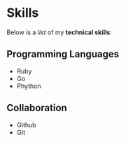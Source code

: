 # Skills

Below is a _list_ of my **technical skills**:

## Programming Languages
- Ruby
- Go
- Phython

## Collaboration
- Github
- Git

